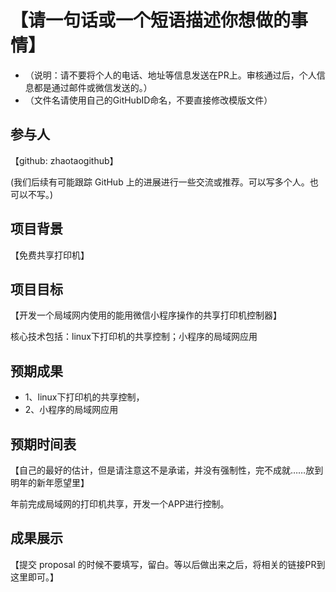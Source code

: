 # 【请一句话或一个短语描述你想做的事情】

* （说明：请不要将个人的电话、地址等信息发送在PR上。审核通过后，个人信息都是通过邮件或微信发送的。）
* （文件名请使用自己的GitHubID命名，不要直接修改模版文件）

## 参与人

【github: zhaotaogithub】

(我们后续有可能跟踪 GitHub 上的进展进行一些交流或推荐。可以写多个人。也可以不写。)

## 项目背景

【免费共享打印机】

## 项目目标

【开发一个局域网内使用的能用微信小程序操作的共享打印机控制器】

核心技术包括：linux下打印机的共享控制；小程序的局域网应用

## 预期成果

* 1、linux下打印机的共享控制，
* 2、小程序的局域网应用


## 预期时间表

【自己的最好的估计，但是请注意这不是承诺，并没有强制性，完不成就……放到明年的新年愿望里】

年前完成局域网的打印机共享，开发一个APP进行控制。

## 成果展示

【提交 proposal 的时候不要填写，留白。等以后做出来之后，将相关的链接PR到这里即可。】
